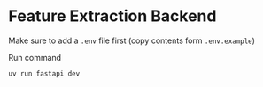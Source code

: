 # Feature Extraction Backend

Make sure to add a `.env` file first (copy contents form `.env.example`)

Run command

```
uv run fastapi dev
```